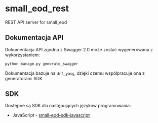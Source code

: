 # small_eod_rest

REST API server for small_eod

## Dokumentacja API

Dokumentacja API zgodna z Swagger 2.0 może zostać wygenerowana z wykorzystaniem:

```bash
python manage.py generate_swagger
```

Dokumentacja bazuje na `drf_yasg`, dzięki czemu współpracuje ona z generatorami SDK

## SDK

Dostępne są SDK dla następujących języków programowania:

* JavaScript - [small-eod-sdk-javascript](https://github.com/watchdogpolska/small-eod-sdk-javascript)